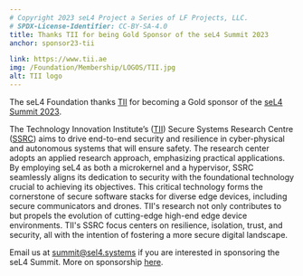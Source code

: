 ```yaml
---
# Copyright 2023 seL4 Project a Series of LF Projects, LLC.
# SPDX-License-Identifier: CC-BY-SA-4.0
title: Thanks TII for being Gold Sponsor of the seL4 Summit 2023
anchor: sponsor23-tii

link: https://www.tii.ae
img: /Foundation/Membership/LOGOS/TII.jpg
alt: TII logo
---
```


The seL4 Foundation thanks [TII](https://www.tii.ae/) for becoming a Gold
sponsor of the [seL4 Summit 2023](../Summit/2023).

The Technology Innovation Institute’s ([TII](https://www.tii.ae/)) Secure
Systems Research Centre ([SSRC](https://www.tii.ae/secure-systems)) aims to
drive end-to-end security and resilience in cyber-physical and autonomous
systems that will ensure safety. The research center adopts an applied research
approach, emphasizing practical applications. By employing seL4 as both a
microkernel and a hypervisor, SSRC seamlessly aligns its dedication to security
with the foundational technology crucial to achieving its objectives. This
critical technology forms the cornerstone of secure software stacks for diverse
edge devices, including secure communicators and drones. TII's research not only
contributes to but propels the evolution of cutting-edge high-end edge device
environments. TII's SSRC focus centers on resilience, isolation, trust, and
security, all with the intention of fostering a more secure digital landscape.

Email us at [summit@sel4.systems](mailto:summit@sel4.systems) if you are
interested in sponsoring the seL4 Summit. More on sponsorship
[here](https://events.linuxfoundation.org/sel4-summit/sponsor/).